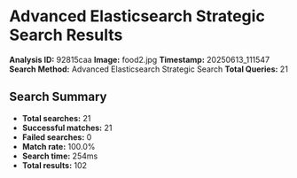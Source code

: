 # Advanced Elasticsearch Strategic Search Results

**Analysis ID:** 92815caa
**Image:** food2.jpg
**Timestamp:** 20250613_111547
**Search Method:** Advanced Elasticsearch Strategic Search
**Total Queries:** 21

## Search Summary

- **Total searches:** 21
- **Successful matches:** 21
- **Failed searches:** 0
- **Match rate:** 100.0%
- **Search time:** 254ms
- **Total results:** 102


